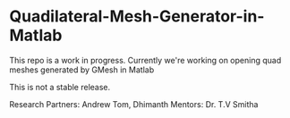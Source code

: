# Quadilateral-Mesh-Generator-in-Matlab



This repo is a work in progress. Currently we're working on opening quad meshes generated by GMesh in Matlab 

This is not a stable release.

Research Partners: Andrew Tom, Dhimanth
Mentors: Dr. T.V Smitha

